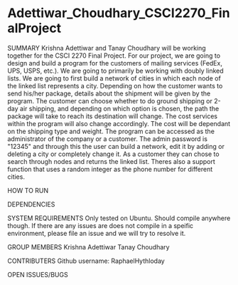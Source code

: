 # Adettiwar_Choudhary_CSCI2270_FinalProject

SUMMARY
Krishna Adettiwar and Tanay Choudhary will be working together for the CSCI 2270 Final Project. For our project, we are going to design and build a program for the customers of mailing services (FedEx, UPS, USPS, etc.). We are going to primarily be working with doubly linked lists. We are going to first build a network of cities in which each node of the linked list represents a city. Depending on how the customer wants to send his/her package, details about the shipment will be given by the program. The customer can choose whether to do ground shipping or 2-day air shipping, and depending on which option is chosen, the path the package will take to reach its destination will change. The cost services within the program will also change accordingly. The cost will be dependant on the shipping type and weight. The program can be accessed as the administrator of the company or a customer. The admin password is "12345" and through this the user can build a network, edit it by adding or deleting a city or completely change it. As a customer they can chose to search through nodes and returns the linked list. Theres also a support function that uses a random integer as the phone number for different cities. 

HOW TO RUN


DEPENDENCIES

SYSTEM REQUIREMENTS
Only tested on Ubuntu. Should compile anywhere though. If there are any issues are does not compile in a speific environment, please file an issue and we will try to resolve it.

GROUP MEMBERS
Krishna Adettiwar
Tanay Choudhary

CONTRIBUTERS
Github username: RaphaelHythloday

OPEN ISSUES/BUGS
